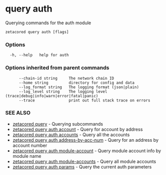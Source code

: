 # query auth

Querying commands for the auth module

```
zetacored query auth [flags]
```

### Options

```
  -h, --help   help for auth
```

### Options inherited from parent commands

```
      --chain-id string     The network chain ID
      --home string         directory for config and data 
      --log_format string   The logging format (json|plain) 
      --log_level string    The logging level (trace|debug|info|warn|error|fatal|panic) 
      --trace               print out full stack trace on errors
```

### SEE ALSO

* [zetacored query](zetacored_query.md)	 - Querying subcommands
* [zetacored query auth account](zetacored_query_auth_account.md)	 - Query for account by address
* [zetacored query auth accounts](zetacored_query_auth_accounts.md)	 - Query all the accounts
* [zetacored query auth address-by-acc-num](zetacored_query_auth_address-by-acc-num.md)	 - Query for an address by account number
* [zetacored query auth module-account](zetacored_query_auth_module-account.md)	 - Query module account info by module name
* [zetacored query auth module-accounts](zetacored_query_auth_module-accounts.md)	 - Query all module accounts
* [zetacored query auth params](zetacored_query_auth_params.md)	 - Query the current auth parameters

